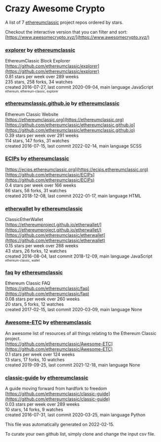 # Crazy Awesome Crypto
A list of 7 [ethereumclassic](https://github.com/ethereumclassic) project repos ordered by stars.  

Checkout the interactive version that you can filter and sort: 
[https://www.awesomecrypto.xyz/](https://www.awesomecrypto.xyz/)  


### [explorer](https://github.com/ethereumclassic/explorer) by [ethereumclassic](https://github.com/ethereumclassic)  
EthereumClassic Block Explorer  
[https://github.com/ethereumclassic/explorer](https://github.com/ethereumclassic/explorer)  
0.81 stars per week over 289 weeks  
235 stars, 258 forks, 34 watches  
created 2016-07-27, last commit 2020-09-04, main language JavaScript  
<sub><sup>ethereum, ethereum-classic, explorer</sup></sub>


### [ethereumclassic.github.io](https://github.com/ethereumclassic/ethereumclassic.github.io) by [ethereumclassic](https://github.com/ethereumclassic)  
Ethereum Classic Website  
[https://ethereumclassic.org](https://ethereumclassic.org)  
[https://github.com/ethereumclassic/ethereumclassic.github.io](https://github.com/ethereumclassic/ethereumclassic.github.io)  
0.39 stars per week over 291 weeks  
114 stars, 147 forks, 31 watches  
created 2016-07-15, last commit 2022-02-14, main language SCSS  


### [ECIPs](https://github.com/ethereumclassic/ECIPs) by [ethereumclassic](https://github.com/ethereumclassic)  
  
[https://ecips.ethereumclassic.org](https://ecips.ethereumclassic.org)  
[https://github.com/ethereumclassic/ECIPs](https://github.com/ethereumclassic/ECIPs)  
0.4 stars per week over 166 weeks  
66 stars, 58 forks, 31 watches  
created 2018-12-08, last commit 2022-01-17, main language HTML  


### [etherwallet](https://github.com/ethereumclassic/etherwallet) by [ethereumclassic](https://github.com/ethereumclassic)  
ClassicEtherWallet  
[https://ethereumproject.github.io/etherwallet/](https://ethereumproject.github.io/etherwallet/)  
[https://github.com/ethereumclassic/etherwallet](https://github.com/ethereumclassic/etherwallet)  
0.15 stars per week over 288 weeks  
43 stars, 26 forks, 12 watches  
created 2016-08-04, last commit 2018-12-09, main language JavaScript  
<sub><sup>ethereum-classic, wallet</sup></sub>


### [faq](https://github.com/ethereumclassic/faq) by [ethereumclassic](https://github.com/ethereumclassic)  
Ethereum Classic FAQ  
[https://github.com/ethereumclassic/faq](https://github.com/ethereumclassic/faq)  
0.08 stars per week over 260 weeks  
20 stars, 5 forks, 12 watches  
created 2017-02-15, last commit 2020-03-09, main language None  


### [Awesome-ETC](https://github.com/ethereumclassic/Awesome-ETC) by [ethereumclassic](https://github.com/ethereumclassic)  
An awesome list of resources of all things relating to the Ethereum Classic project.  
[https://github.com/ethereumclassic/Awesome-ETC](https://github.com/ethereumclassic/Awesome-ETC)  
0.1 stars per week over 124 weeks  
13 stars, 17 forks, 10 watches  
created 2019-09-25, last commit 2021-12-18, main language None  


### [classic-guide](https://github.com/ethereumclassic/classic-guide) by [ethereumclassic](https://github.com/ethereumclassic)  
A guide moving forward from hardfork to freedom  
[https://github.com/ethereumclassic/classic-guide](https://github.com/ethereumclassic/classic-guide)  
0.03 stars per week over 289 weeks  
10 stars, 14 forks, 9 watches  
created 2016-07-31, last commit 2020-03-25, main language Python  


This file was automatically generated on 2022-02-15.  

To curate your own github list, simply clone and change the input csv file.  